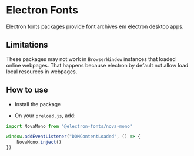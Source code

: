 # Electron Fonts

Electron fonts packages provide font archives em electron desktop apps.

## Limitations

These packages may not work in `BrowserWindow` instances that loaded online webpages. That happens because electron by default not allow load local resources in webpages.

## How to use

* Install the package

* On your `preload.js`, add:

```ts
import NovaMono from "@electron-fonts/nova-mono"

window.addEventListener("DOMContentLoaded", () => {
    NovaMono.inject()
})
```
